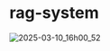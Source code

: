 # rag-system

![2025-03-10_16h00_52](https://github.com/user-attachments/assets/92839273-e9cc-467a-9ea1-0a485c691371)

